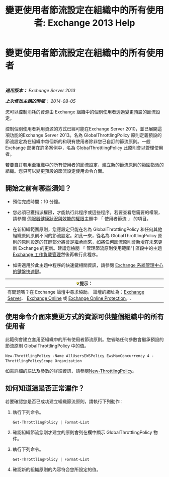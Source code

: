 ﻿---
title: '變更使用者節流設定在組織中的所有使用者: Exchange 2013 Help'
TOCTitle: 變更使用者節流設定在組織中的所有使用者
ms:assetid: c45cacfc-768d-4605-9bb0-53e30273fe4d
ms:mtpsurl: https://technet.microsoft.com/zh-tw/library/JJ863578(v=EXCHG.150)
ms:contentKeyID: 50554059
ms.date: 05/21/2018
mtps_version: v=EXCHG.150
ms.translationtype: MT
---

# 變更使用者節流設定在組織中的所有使用者

 

_**適用版本：** Exchange Server 2013_

_**上次修改主題的時間：** 2014-08-05_

您可以控制消耗的資源由 Exchange 組織中的個別使用者透過變更預設的節流設定。

控制個別使用者耗用資源的方式已經可能在Exchange Server 2010，並已展開這項功能的Exchange Server 2013。名為 GlobalThrottlingPolicy 原則定義預設的節流設定為在組織中每個新的和現有使用者除非您已自訂的節流原則。一般 Exchange 部署在許多案例中，名為 GlobalThrottlingPolicy 此原則會以管理使用者。

若要自訂套用至組織中的所有使用者的節流設定，建立新的節流原則的範圍指派的組織。您只可以變更預設的節流設定使用命令介面。

## 開始之前有哪些須知？

  - 預估完成時間：10 分鐘。

  - 您必須已獲指派權限，才能執行此程序或這些程序。若要查看您需要的權限，請參閱 [伺服器健康狀況與效能的權限](server-health-and-performance-permissions-exchange-2013-help.md)主題中 「 使用者節流 」 的項目。

  - 在新組織範圍原則，您應設定只能在名為 GlobalThrottlingPolicy 和任何其他組織原則原則不同的節流設定。如此一來，從名為 GlobalThrottlingPolicy 原則的原則設定的其餘部分將會是繼承而來，如將任何節流原則會新增在未來更新 Exchange 的更新。建議您檢閱 「 管理節流原則使用範圍"\] 區段中的主題[Exchange 工作負載管理](exchange-workload-management-exchange-2013-help.md)然後再執行此程序。

  - 如需適用於此主題中程序的快速鍵相關資訊，請參閱 [Exchange 系統管理中心的鍵盤快速鍵](keyboard-shortcuts-in-the-exchange-admin-center-exchange-online-protection-help.md)。

<table>
<thead>
<tr class="header">
<th><img src="images/Bb124558.tip(EXCHG.150).gif" title="提示" alt="提示" />提示：</th>
</tr>
</thead>
<tbody>
<tr class="odd">
<td>有問題嗎？在 Exchange 論壇中尋求協助。 論壇的網址為：<a href="https://go.microsoft.com/fwlink/p/?linkid=60612">Exchange Server</a>、 <a href="https://go.microsoft.com/fwlink/p/?linkid=267542">Exchange Online</a> 或 <a href="https://go.microsoft.com/fwlink/p/?linkid=285351">Exchange Online Protection</a>。.</td>
</tr>
</tbody>
</table>


## 使用命令介面來變更方式的資源可供整個組織中的所有使用者

此範例會建立套用至組織中的所有使用者節流原則。您省略任何參數會繼承預設的節流原則 GlobalThrottlingPolicy 中的值。

    New-ThrottlingPolicy -Name AllUsersEWSPolicy EwsMaxConcurrency 4 -ThrottlingPolicyScope Organization

如需詳細的語法及參數的詳細資訊，請參閱[New-ThrottlingPolicy](https://technet.microsoft.com/zh-tw/library/dd351045\(v=exchg.150\))。

## 如何知道這是否正常運作？

若要確認您是否已成功建立組織節流原則，請執行下列動作：

1.  執行下列命令。
    
        Get-ThrottlingPolicy | Format-List

2.  確認組織節流您剛才建立的原則會列在欄中顯示 GlobalThrottlingPolicy 物件。

3.  執行下列命令。
    
        Get-ThrottlingPolicy | Format-List

4.  確認新的組織原則的內容符合您所設定的值。

